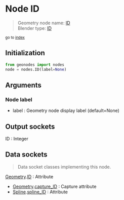 
# Node ID

> Geometry node name: [ID](https://docs.blender.org/manual/en/latest/modeling/geometry_nodes/material/id.html)<br>
  Blender type: [ID](https://docs.blender.org/api/current/bpy.types.GeometryNodeInputID.html)
  
<sub>go to [index](/docs/index.md)</sub>

## Initialization

```python
from geonodes import nodes
node = nodes.ID(label=None)
```



## Arguments


### Node label

- label : Geometry node display label (default=None)

## Output sockets

ID : Integer

## Data sockets

> Data socket classes implementing this node.
  
[Geometry](/docs/sockets/Geometry.md).[ID](/docs/sockets/Geometry.md#id) : Attribute
- [Geometry](/docs/sockets/Geometry.md).[capture_ID](/docs/sockets/Geometry.md#capture_id) : Capture attribute
- [Spline](/docs/sockets/Spline.md).[spline_ID](/docs/sockets/Spline.md#spline_id) : Attribute
  
